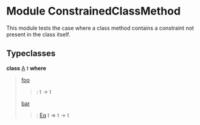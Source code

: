 # <a name="module-constrainedclassmethod-88436"></a>Module ConstrainedClassMethod

This module tests the case where a class method contains a constraint
not present in the class itself.

## Typeclasses

<a name="class-constrainedclassmethod-a-38747"></a>**class** [A](#class-constrainedclassmethod-a-38747) t **where**

> <a name="function-constrainedclassmethod-foo-16027"></a>[foo](#function-constrainedclassmethod-foo-16027)
>
> > : t -\> t
>
> <a name="function-constrainedclassmethod-bar-5816"></a>[bar](#function-constrainedclassmethod-bar-5816)
>
> > : [Eq](https://docs.daml.com/daml/stdlib/Prelude.html#class-ghc-classes-eq-22713) t =\> t -\> t
